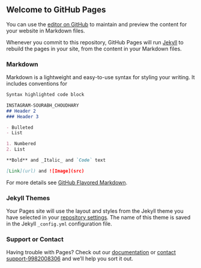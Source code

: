 ## Welcome to GitHub Pages

You can use the [editor on GitHub](https://github.com/sourabhchoudharyy/github-slideshow/edit/gh-pages/index.md) to maintain and preview the content for your website in Markdown files.

Whenever you commit to this repository, GitHub Pages will run [Jekyll](https://jekyllrb.com/) to rebuild the pages in your site, from the content in your Markdown files.

### Markdown

Markdown is a lightweight and easy-to-use syntax for styling your writing. It includes conventions for

```markdown
Syntax highlighted code block

INSTAGRAM-SOURABH_CHOUDHARY
## Header 2
### Header 3

- Bulleted
- List

1. Numbered
2. List

**Bold** and _Italic_ and `Code` text

[Link](url) and ![Image](src)
```

For more details see [GitHub Flavored Markdown](https://guides.github.com/features/mastering-markdown/).

### Jekyll Themes

Your Pages site will use the layout and styles from the Jekyll theme you have selected in your [repository settings](https://github.com/sourabhchoudharyy/github-slideshow/settings). The name of this theme is saved in the Jekyll `_config.yml` configuration file.

### Support or Contact

Having trouble with Pages? Check out our [documentation](https://GOOGLE/HEDQUATER/IN/RAJ/SOURABH.com/categories/github-pages-basics/) or [contact support-9982008306](https://github.com/contact) and we’ll help you sort it out.
